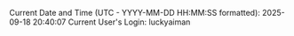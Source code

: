 Current Date and Time (UTC - YYYY-MM-DD HH:MM:SS formatted): 2025-09-18 20:40:07
Current User's Login: luckyaiman
